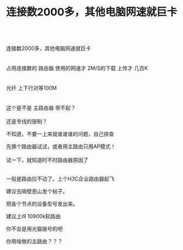 # 连接数2000多，其他电脑网速就巨卡


<br />
<br />
<br />
连接数2000多，其他电脑网速就巨卡<br />
<br />
<br />
占用连接数的 路由器 使用的网速才 2M/S的下载 上传才 几百K<br />
<br />
<br />
光纤 上下行对等100M<br />
<br />
<br />
这个是不是 主路由器 带不起？<br />
<br />
还是专线的限制？

不知道，不要一上来就谁谁谁的问题，自己排查

先换个路由器试试，或者用主路由只用AP模式！<br />
<br />
试一下，就知道时不时路由器原因了<br />
<br />
<img src="static/image/smiley/default/lol.gif" smilieid="12" border="0" alt="" /><img src="static/image/smiley/default/lol.gif" smilieid="12" border="0" alt="" /><img src="static/image/smiley/default/lol.gif" smilieid="12" border="0" alt="" />

一般是路由拉不动了。上个H3C企业路由器起飞

建议去隔壁恩山发个帖子。<img id="aimg_yP7rp" onclick="zoom(this, this.src, 0, 0, 0)" class="zoom" src="https://cdn.jsdelivr.net/gh/hishis/forum-master/public/images/patch.gif" onmouseover="img_onmouseoverfunc(this)" onload="thumbImg(this)" border="0" alt="" />

把各个节点的设备型号发出来。

建议上i9 10900k软路由<img id="aimg_wHyeK" onclick="zoom(this, this.src, 0, 0, 0)" class="zoom" src="https://cdn.jsdelivr.net/gh/hishis/forum-master/public/images/patch.gif" onmouseover="img_onmouseoverfunc(this)" onload="thumbImg(this)" border="0" alt="" />

你不会是用光猫拨号的吧<img src="static/image/smiley/default/lol.gif" smilieid="12" border="0" alt="" />

你用啥做的主路由？？？
